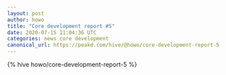 ```yaml
---
layout: post
author: howo
title: "Core development report #5"
date: 2020-07-15 11:04:36 UTC
categories: news core development
canonical_url: https://peakd.com/hive/@howo/core-development-report-5
---
```

{% hive howo/core-development-report-5 %}
